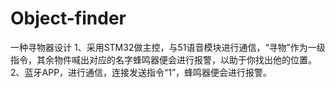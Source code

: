 # Object-finder
一种寻物器设计
1、采用STM32做主控，与51语音模块进行通信，“寻物”作为一级指令，其余物件喊出对应的名字蜂鸣器便会进行报警，以助于你找出他的位置。
2、蓝牙APP，进行通信，连接发送指令“1”，蜂鸣器便会进行报警。

